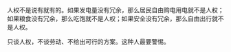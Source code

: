 人权不是说有就有的。如果发电量没有冗余，那么居民自由购电用电就不是人权；如果粮食没有冗余，那么吃饱就不是人权；如果安全没有冗余，那么自由出行就不是人权。

只谈人权，不谈劳动、不给出可行的方案。这种人最要警惕。
